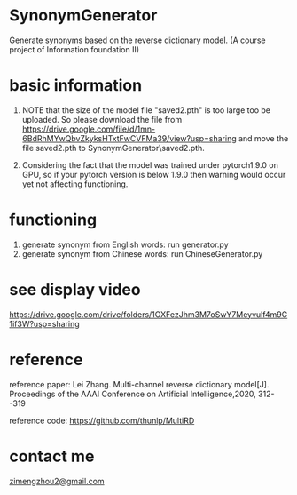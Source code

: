 # SynonymGenerator
Generate synonyms based on the reverse dictionary model. (A course project of Information foundation II)

# basic information
1. NOTE that the size of the model file "saved2.pth" is too large too be uploaded. So please download the file from https://drive.google.com/file/d/1mn-6BdRhMYwQbvZkyksHTxtFwCVFMa39/view?usp=sharing and move the file saved2.pth to SynonymGenerator\saved2.pth.

2. Considering the fact that the model was trained under pytorch1.9.0 on GPU, so if your pytorch version is below 1.9.0 then warning would occur yet not affecting functioning.

# functioning
1. generate synonym from English words: run generator.py
2. generate synonym from Chinese words: run ChineseGenerator.py

# see display video
https://drive.google.com/drive/folders/1OXFezJhm3M7oSwY7Meyvulf4m9C1if3W?usp=sharing

# reference
reference paper: Lei Zhang. Multi-channel reverse dictionary model[J]. Proceedings of the AAAI Conference on Artificial Intelligence,2020, 312--319 

reference code: https://github.com/thunlp/MultiRD

# contact me
zimengzhou2@gmail.com


